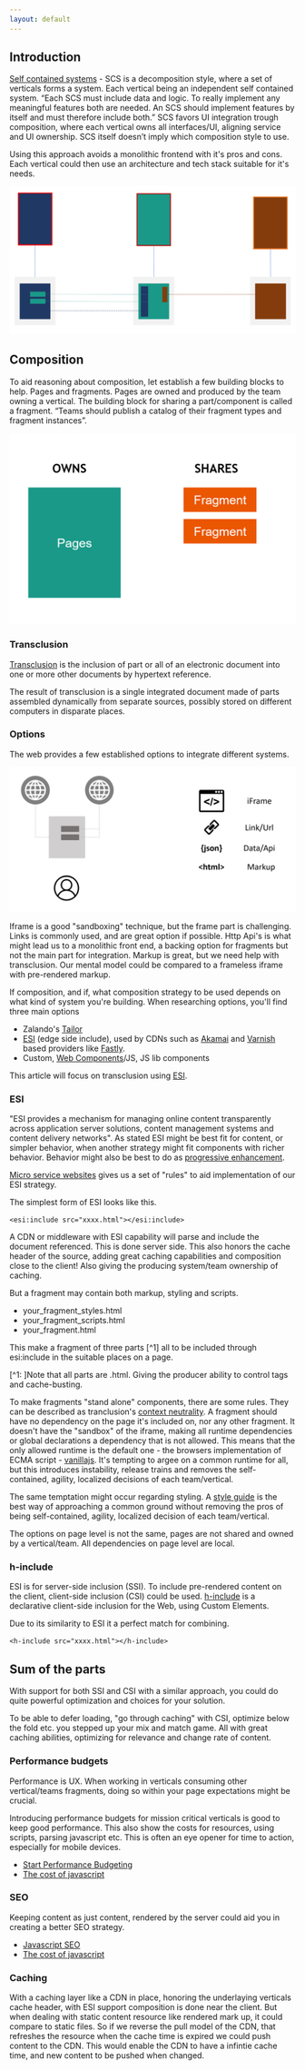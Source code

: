 ```yaml
---
layout: default
---
```


## Introduction

[Self contained systems](https://scs-architecture.org/) - SCS is a decomposition style, where a set of verticals forms a system. Each vertical being an independent self contained system.
“Each SCS must include data and logic. To really implement any meaningful features both are needed. An SCS should implement features by itself and must therefore include both.”
SCS favors UI integration trough composition, where each vertical owns all interfaces/UI, aligning service and UI ownership. 
SCS itself doesn’t imply which composition style to use.

Using this approach avoids a monolithic frontend with it's pros and cons.
Each vertical could then use an architecture and tech stack suitable for it's needs.

![SCS verticals](assets/scs_verticals.png)

## Composition

To aid reasoning about composition, let establish a few building blocks to help. Pages and fragments.
Pages are owned and produced by the team owning a vertical. The building block for sharing a part/component is called a fragment.
“Teams should publish a catalog of their fragment types and fragment instances”.

![Pages & Fragments](assets/pages_fragments.png)

### Transclusion

[Transclusion](https://en.wikipedia.org/wiki/Wikipedia:Transclusion) is the inclusion of part or all of an electronic document into one or more other documents by hypertext reference. 

The result of transclusion is a single integrated document made of parts assembled dynamically from separate sources, possibly stored on different computers in disparate places.

### Options

The web provides a few established options to integrate different systems.

![Internet integration](assets/internet_integration.png)

Iframe is a good "sandboxing" technique, but the frame part is challenging.
Links is commonly used, and are great option if possible. Http Api's is what might lead us to a monolithic front end, a backing option for fragments but not the main part for integration.
Markup is great, but we need help with transclusion.
Our mental model could be compared to a frameless iframe with pre-rendered markup.

If composition, and if, what composition strategy to be used depends on what kind of system you're building.
When researching options, you'll find three main options

- Zalando's [Tailor](https://github.com/zalando/tailor)
- [ESI](https://www.akamai.com/uk/en/support/esi.jsp) (edge side include), used by CDNs such as [Akamai](https://www.akamai.com) and [Varnish](https://varnish-cache.org/) based providers like [Fastly](https://fastly.com).
- Custom, [Web Components](https://www.webcomponents.org/)/JS, JS lib components

This article will focus on transclusion using [ESI](https://www.akamai.com/uk/en/support/esi.jsp). 

### ESI

"ESI provides a mechanism for managing online content transparently across application server solutions, content management systems and content delivery networks".
As stated ESI might be best fit for content, or simpler behavior, when another strategy might fit components with richer behavior.
Behavior might also be best to do as [progressive enhancement](https://en.wikipedia.org/wiki/Progressive_enhancement).

[Micro service websites](http://microservice-websites.netlify.com/) gives us a set of "rules" to aid implementation of our ESI strategy.

The simplest form of ESI looks like this.

```
<esi:include src="xxxx.html"></esi:include>
```

A CDN or middleware with ESI capability will parse and include the document referenced. This is done server side. This also honors the cache header of the source, adding great caching capabilities and composition close to the client!
Also giving the producing system/team ownership of caching.

But a fragment may contain both markup, styling and scripts.

- your_fragment_styles.html
- your_fragment_scripts.html
- your_fragment.html

This make a fragment of three parts [^1] all to be included through esi:include in the suitable places on a page.

[^1: ]Note that all parts are .html. Giving the producer ability to control tags and cache-busting.

To make fragments "stand alone" components, there are some rules. They can be described as tranclusion's [context neutrality](https://en.wikipedia.org/wiki/Transclusion#Context_neutrality).
A fragment should have no dependency on the page it's included on, nor any other fragment.
It doesn't have the "sandbox" of the iframe, making all runtime dependencies or global declarations a dependency that is not allowed. This means that the only allowed runtime is the default one - the browsers implementation of ECMA script - [vanillajs](http://vanilla-js.com/).
It's tempting to argee on a common runtime for all, but this introduces instability, release trains and removes the self-contained, agility, localized decisions of each team/vertical.

The same temptation might occur regarding styling. A [style guide](https://en.wikipedia.org/wiki/Style_guide) is the best way of approaching a common ground without removing the pros of being self-contained, agility, localized decision of each team/vertical.

The options on page level is not the same, pages are not shared and owned by a vertical/team. All dependencies on page level are local.

### h-include

ESI is for server-side inclusion (SSI). To include pre-rendered content on the client, client-side inclusion (CSI) could be used. [h-include](https://github.com/gustafnk/h-include) is a declarative client-side inclusion for the Web, using Custom Elements.

Due to its similarity to ESI it a perfect match for combining.

```
<h-include src="xxxx.html"></h-include>
```

## Sum of the parts

With support for both SSI and CSI with a similar approach, you could do quite powerful optimization and choices for your solution.

To be able to defer loading, "go through caching" with CSI, optimize below the fold etc. you stepped up your mix and match game. All with great caching abilities, optimizing for relevance and change rate of content.

### Performance budgets

Performance is UX. When working in verticals consuming other vertical/teams fragments, doing so within your page expectations might be crucial.

Introducing performance budgets for mission critical verticals is good to keep good performance. This also show the costs for resources, using scripts, parsing javascript etc. This is often an eye opener for time to action, especially for mobile devices.

- [Start Performance Budgeting](https://addyosmani.com/blog/performance-budgets/)
- [The cost of javascript](https://medium.com/@addyosmani/the-cost-of-javascript-in-2018-7d8950fbb5d4)

### SEO

Keeping content as just content, rendered by the server could aid you in creating a better SEO strategy.

- [Javascript SEO](https://www.elephate.com/blog/ultimate-guide-javascript-seo/)
- [The cost of javascript](https://medium.com/@addyosmani/the-cost-of-javascript-in-2018-7d8950fbb5d4)

### Caching

With a caching layer like a CDN in place, honoring the underlaying verticals cache header, with ESI support composition is done near the client. But when dealing with static content resource like rendered mark up, it could compare to static files. So if we reverse the pull model of the CDN, that refreshes the resource when the cache time is expired we could push content to the CDN. This would enable the CDN to have a infintie cache time, and new content to be pushed when changed.

